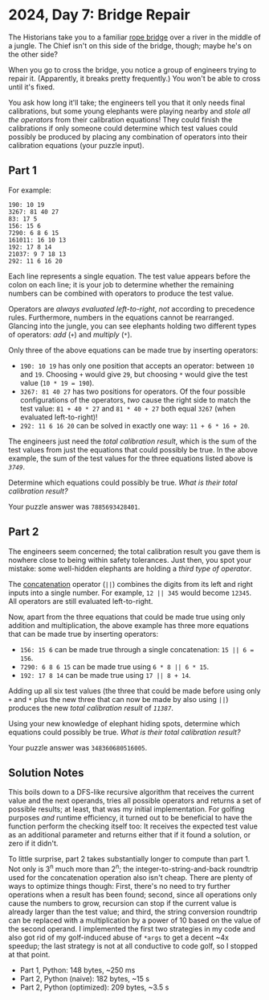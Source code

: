 # 2024, Day 7: Bridge Repair

The Historians take you to a familiar [rope bridge](../../2022/09) over a river in the middle of a jungle. The Chief isn't on this side of the bridge, though; maybe he's on the other side?

When you go to cross the bridge, you notice a group of engineers trying to repair it. (Apparently, it breaks pretty frequently.) You won't be able to cross until it's fixed.

You ask how long it'll take; the engineers tell you that it only needs final calibrations, but some young elephants were playing nearby and _stole all the operators_ from their calibration equations! They could finish the calibrations if only someone could determine which test values could possibly be produced by placing any combination of operators into their calibration equations (your puzzle input).

## Part 1

For example:

    190: 10 19
    3267: 81 40 27
    83: 17 5
    156: 15 6
    7290: 6 8 6 15
    161011: 16 10 13
    192: 17 8 14
    21037: 9 7 18 13
    292: 11 6 16 20

Each line represents a single equation. The test value appears before the colon on each line; it is your job to determine whether the remaining numbers can be combined with operators to produce the test value.

Operators are _always evaluated left-to-right_, _not_ according to precedence rules. Furthermore, numbers in the equations cannot be rearranged. Glancing into the jungle, you can see elephants holding two different types of operators: _add_ (`+`) and _multiply_ (`*`).

Only three of the above equations can be made true by inserting operators:

*   `190: 10 19` has only one position that accepts an operator: between `10` and `19`. Choosing `+` would give `29`, but choosing `*` would give the test value (`10 * 19 = 190`).
*   `3267: 81 40 27` has two positions for operators. Of the four possible configurations of the operators, _two_ cause the right side to match the test value: `81 + 40 * 27` and `81 * 40 + 27` both equal `3267` (when evaluated left-to-right)!
*   `292: 11 6 16 20` can be solved in exactly one way: `11 + 6 * 16 + 20`.

The engineers just need the _total calibration result_, which is the sum of the test values from just the equations that could possibly be true. In the above example, the sum of the test values for the three equations listed above is _`3749`_.

Determine which equations could possibly be true. _What is their total calibration result?_

Your puzzle answer was `7885693428401`.

## Part 2

The engineers seem concerned; the total calibration result you gave them is nowhere close to being within safety tolerances. Just then, you spot your mistake: some well-hidden elephants are holding a _third type of operator_.

The [concatenation](https://en.wikipedia.org/wiki/Concatenation) operator (`||`) combines the digits from its left and right inputs into a single number. For example, `12 || 345` would become `12345`. All operators are still evaluated left-to-right.

Now, apart from the three equations that could be made true using only addition and multiplication, the above example has three more equations that can be made true by inserting operators:

*   `156: 15 6` can be made true through a single concatenation: `15 || 6 = 156`.
*   `7290: 6 8 6 15` can be made true using `6 * 8 || 6 * 15`.
*   `192: 17 8 14` can be made true using `17 || 8 + 14`.

Adding up all six test values (the three that could be made before using only `+` and `*` plus the new three that can now be made by also using `||`) produces the new _total calibration result_ of _`11387`_.

Using your new knowledge of elephant hiding spots, determine which equations could possibly be true. _What is their total calibration result?_

Your puzzle answer was `348360680516005`.

## Solution Notes

This boils down to a DFS-like recursive algorithm that receives the current value and the next operands, tries all possible operators and returns a set of possible results; at least, that was my initial implementation. For golfing purposes _and_ runtime efficiency, it turned out to be beneficial to have the function perform the checking itself too: It receives the expected test value as an additional parameter and returns either that if it found a solution, or zero if it didn't.

To little surprise, part 2 takes substantially longer to compute than part 1. Not only is 3<sup>n</sup> much more than 2<sup>n</sup>; the integer-to-string-and-back roundtrip used for the concatenation operation also isn't cheap. There are plenty of ways to optimize things though: First, there's no need to try further operations when a result has been found; second, since all operations only cause the numbers to grow, recursion can stop if the current value is already larger than the test value; and third, the string conversion roundtrip can be replaced with a multiplication by a power of 10 based on the value of the second operand. I implemented the first two strategies in my code and also got rid of my golf-induced abuse of `*args` to get a decent ~4x speedup; the last strategy is not at all conductive to code golf, so I stopped at that point.

* Part 1, Python: 148 bytes, ~250 ms
* Part 2, Python (naive): 182 bytes, ~15 s
* Part 2, Python (optimized): 209 bytes, ~3.5 s
